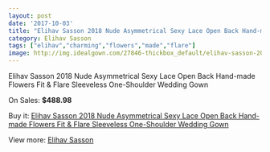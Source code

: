 ```yaml
---
layout: post
date: '2017-10-03'
title: "Elihav Sasson 2018 Nude Asymmetrical Sexy Lace Open Back Hand-made Flowers Fit & Flare Sleeveless One-Shoulder Wedding Gown"
category: Elihav Sasson
tags: ["elihav","charming","flowers","made","flare"]
image: http://img.idealgown.com/27846-thickbox_default/elihav-sasson-2018-nude-asymmetrical-sexy-lace-open-back-hand-made-flowers-fit-flare-sleeveless-one-shoulder-wedding-gown.jpg
---
```

Elihav Sasson 2018 Nude Asymmetrical Sexy Lace Open Back Hand-made Flowers Fit & Flare Sleeveless One-Shoulder Wedding Gown

On Sales: **$488.98**
<a href="https://www.idealgown.com/en/elihav-sasson/10796-elihav-sasson-2018-nude-asymmetrical-sexy-lace-open-back-hand-made-flowers-fit-flare-sleeveless-one-shoulder-wedding-gown.html"><amp-img layout="responsive" width="600" height="600" src="//img.idealgown.com/27846-thickbox_default/elihav-sasson-2018-nude-asymmetrical-sexy-lace-open-back-hand-made-flowers-fit-flare-sleeveless-one-shoulder-wedding-gown.jpg" alt="Elihav Sasson 2018 Nude Asymmetrical Sexy Lace Open Back Hand-made Flowers Fit & Flare Sleeveless One-Shoulder Wedding Gown 0" /></a>
<a href="https://www.idealgown.com/en/elihav-sasson/10796-elihav-sasson-2018-nude-asymmetrical-sexy-lace-open-back-hand-made-flowers-fit-flare-sleeveless-one-shoulder-wedding-gown.html"><amp-img layout="responsive" width="600" height="600" src="//img.idealgown.com/27849-thickbox_default/elihav-sasson-2018-nude-asymmetrical-sexy-lace-open-back-hand-made-flowers-fit-flare-sleeveless-one-shoulder-wedding-gown.jpg" alt="Elihav Sasson 2018 Nude Asymmetrical Sexy Lace Open Back Hand-made Flowers Fit & Flare Sleeveless One-Shoulder Wedding Gown 1" /></a>
<a href="https://www.idealgown.com/en/elihav-sasson/10796-elihav-sasson-2018-nude-asymmetrical-sexy-lace-open-back-hand-made-flowers-fit-flare-sleeveless-one-shoulder-wedding-gown.html"><amp-img layout="responsive" width="600" height="600" src="//img.idealgown.com/27848-thickbox_default/elihav-sasson-2018-nude-asymmetrical-sexy-lace-open-back-hand-made-flowers-fit-flare-sleeveless-one-shoulder-wedding-gown.jpg" alt="Elihav Sasson 2018 Nude Asymmetrical Sexy Lace Open Back Hand-made Flowers Fit & Flare Sleeveless One-Shoulder Wedding Gown 2" /></a>
<a href="https://www.idealgown.com/en/elihav-sasson/10796-elihav-sasson-2018-nude-asymmetrical-sexy-lace-open-back-hand-made-flowers-fit-flare-sleeveless-one-shoulder-wedding-gown.html"><amp-img layout="responsive" width="600" height="600" src="//img.idealgown.com/27847-thickbox_default/elihav-sasson-2018-nude-asymmetrical-sexy-lace-open-back-hand-made-flowers-fit-flare-sleeveless-one-shoulder-wedding-gown.jpg" alt="Elihav Sasson 2018 Nude Asymmetrical Sexy Lace Open Back Hand-made Flowers Fit & Flare Sleeveless One-Shoulder Wedding Gown 3" /></a>

Buy it: [Elihav Sasson 2018 Nude Asymmetrical Sexy Lace Open Back Hand-made Flowers Fit & Flare Sleeveless One-Shoulder Wedding Gown](https://www.idealgown.com/en/elihav-sasson/10796-elihav-sasson-2018-nude-asymmetrical-sexy-lace-open-back-hand-made-flowers-fit-flare-sleeveless-one-shoulder-wedding-gown.html "Elihav Sasson 2018 Nude Asymmetrical Sexy Lace Open Back Hand-made Flowers Fit & Flare Sleeveless One-Shoulder Wedding Gown")

View more: [Elihav Sasson](https://www.idealgown.com/en/180-elihav-sasson "Elihav Sasson")